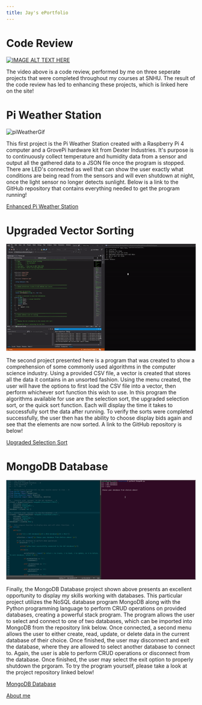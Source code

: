 ```yaml
---
title: Jay's ePortfolio
---
```


# Code Review
[![IMAGE ALT TEXT HERE](https://img.youtube.com/vi/vrjaMnJcEUM/0.jpg)](https://www.youtube.com/watch?v=vrjaMnJcEUM&t=1 "Code Review")

The video above is a code review, performed by me on three seperate projects that were completed throughout my courses at SNHU. The result of the code review has led to enhancing these projects, which is linked here on the site!
#

# Pi Weather Station

![piWeatherGif](assets/images/piWeather.gif)

This first project is the Pi Weather Station created with a Raspberry Pi 4 computer and a GrovePi hardware kit from Dexter Industries. It's purpose is to continuously collect temperature and humidity data from a sensor and output all the gathered data to a JSON file once the program is stopped. There are LED's connected as well that can show the user exactly what conditions are being read from the sensors and will even shutdown at night, once the light sensor no longer detects sunlight. Below is a link to the GitHub repository that contains everything needed to get the program running!

[Enhanced Pi Weather Station](https://github.com/formulagp/Pi-Weather-Station)

# Upgraded Vector Sorting

![UpgradedVectorSortGif](assets/images/enhancedVectorSort.gif)

The second project presented here is a program that was created to show a comprehension of some commonly used algorithms in the computer science industry. Using a provided CSV file, a vector is created that stores all the data it contains in an unsorted fashion. Using the menu created, the user will have the options to first load the CSV file into a vector, then perform whichever sort function this wish to use. In this program the algorithms available for use are the selection sort, the upgraded selection sort, or the quick sort function. Each will display the time it takes to successfully sort the data after running. To verify the sorts were completed successfully, the user then has the ability to choose display bids again and see that the elements are now sorted. A link to the GitHub repository is below!  

[Upgraded Selection Sort](https://github.com/formulagp/Upgraded-Selection-Sort)

# MongoDB Database

![MongoDBGif](assets/images/MongoDB.gif)

Finally, the MongoDB Database project shown above presents an excellent opportunity to display my skills working with databases. This particular project utilizes the NoSQL database program MongoDB along with the Python programming language to perform CRUD operations on provided databases, creating a powerful stack program. The program allows the user to select and connect to one of two databases, which can be imported into MongoDB from the repository link below. Once connected, a second menu allows the user to either create, read, update, or delete data in the current database of their choice. Once finished, the user may disconnect and exit the database, where they are allowed to select another database to connect to. Again, the user is able to perform CRUD operations or disconnect from the database. Once finished, the user may select the exit option to properly shutdown the prgoram. To try the program yourself, please take a look at the project repository linked below!

[MongoDB Database](https://github.com/formulagp/MongoDB-Database)

[About me](about.md)
